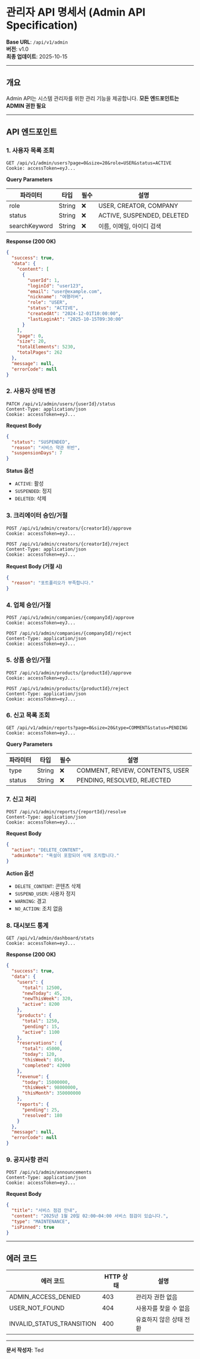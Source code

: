 # 관리자 API 명세서 (Admin API Specification)

**Base URL**: `/api/v1/admin`  
**버전**: v1.0  
**최종 업데이트**: 2025-10-15

---

## 개요

Admin API는 시스템 관리자를 위한 관리 기능을 제공합니다. **모든 엔드포인트는 ADMIN 권한 필요**

---

## API 엔드포인트

### 1. 사용자 목록 조회

```http
GET /api/v1/admin/users?page=0&size=20&role=USER&status=ACTIVE
Cookie: accessToken=eyJ...
```

**Query Parameters**

| 파라미터 | 타입 | 필수 | 설명 |
|---------|------|------|------|
| role | String | ❌ | USER, CREATOR, COMPANY |
| status | String | ❌ | ACTIVE, SUSPENDED, DELETED |
| searchKeyword | String | ❌ | 이름, 이메일, 아이디 검색 |

**Response (200 OK)**

```json
{
  "success": true,
  "data": {
    "content": [
      {
        "userId": 1,
        "loginId": "user123",
        "email": "user@example.com",
        "nickname": "여행러버",
        "role": "USER",
        "status": "ACTIVE",
        "createdAt": "2024-12-01T10:00:00",
        "lastLoginAt": "2025-10-15T09:30:00"
      }
    ],
    "page": 0,
    "size": 20,
    "totalElements": 5230,
    "totalPages": 262
  },
  "message": null,
  "errorCode": null
}
```

### 2. 사용자 상태 변경

```http
PATCH /api/v1/admin/users/{userId}/status
Content-Type: application/json
Cookie: accessToken=eyJ...
```

**Request Body**

```json
{
  "status": "SUSPENDED",
  "reason": "서비스 약관 위반",
  "suspensionDays": 7
}
```

**Status 옵션**
- `ACTIVE`: 활성
- `SUSPENDED`: 정지
- `DELETED`: 삭제

### 3. 크리에이터 승인/거절

```http
POST /api/v1/admin/creators/{creatorId}/approve
Cookie: accessToken=eyJ...
```

```http
POST /api/v1/admin/creators/{creatorId}/reject
Content-Type: application/json
Cookie: accessToken=eyJ...
```

**Request Body (거절 시)**

```json
{
  "reason": "포트폴리오가 부족합니다."
}
```

### 4. 업체 승인/거절

```http
POST /api/v1/admin/companies/{companyId}/approve
Cookie: accessToken=eyJ...
```

```http
POST /api/v1/admin/companies/{companyId}/reject
Content-Type: application/json
Cookie: accessToken=eyJ...
```

### 5. 상품 승인/거절

```http
POST /api/v1/admin/products/{productId}/approve
Cookie: accessToken=eyJ...
```

```http
POST /api/v1/admin/products/{productId}/reject
Content-Type: application/json
Cookie: accessToken=eyJ...
```

### 6. 신고 목록 조회

```http
GET /api/v1/admin/reports?page=0&size=20&type=COMMENT&status=PENDING
Cookie: accessToken=eyJ...
```

**Query Parameters**

| 파라미터 | 타입 | 필수 | 설명 |
|---------|------|------|------|
| type | String | ❌ | COMMENT, REVIEW, CONTENTS, USER |
| status | String | ❌ | PENDING, RESOLVED, REJECTED |

### 7. 신고 처리

```http
POST /api/v1/admin/reports/{reportId}/resolve
Content-Type: application/json
Cookie: accessToken=eyJ...
```

**Request Body**

```json
{
  "action": "DELETE_CONTENT",
  "adminNote": "욕설이 포함되어 삭제 조치합니다."
}
```

**Action 옵션**
- `DELETE_CONTENT`: 콘텐츠 삭제
- `SUSPEND_USER`: 사용자 정지
- `WARNING`: 경고
- `NO_ACTION`: 조치 없음

### 8. 대시보드 통계

```http
GET /api/v1/admin/dashboard/stats
Cookie: accessToken=eyJ...
```

**Response (200 OK)**

```json
{
  "success": true,
  "data": {
    "users": {
      "total": 12500,
      "newToday": 45,
      "newThisWeek": 320,
      "active": 8200
    },
    "products": {
      "total": 1250,
      "pending": 15,
      "active": 1100
    },
    "reservations": {
      "total": 45000,
      "today": 120,
      "thisWeek": 850,
      "completed": 42000
    },
    "revenue": {
      "today": 15000000,
      "thisWeek": 98000000,
      "thisMonth": 350000000
    },
    "reports": {
      "pending": 25,
      "resolved": 180
    }
  },
  "message": null,
  "errorCode": null
}
```

### 9. 공지사항 관리

```http
POST /api/v1/admin/announcements
Content-Type: application/json
Cookie: accessToken=eyJ...
```

**Request Body**

```json
{
  "title": "서비스 점검 안내",
  "content": "2025년 1월 20일 02:00~04:00 서비스 점검이 있습니다.",
  "type": "MAINTENANCE",
  "isPinned": true
}
```

---

## 에러 코드

| 에러 코드 | HTTP 상태 | 설명 |
|----------|----------|------|
| ADMIN_ACCESS_DENIED | 403 | 관리자 권한 없음 |
| USER_NOT_FOUND | 404 | 사용자를 찾을 수 없음 |
| INVALID_STATUS_TRANSITION | 400 | 유효하지 않은 상태 전환 |

---

**문서 작성자**: Ted
